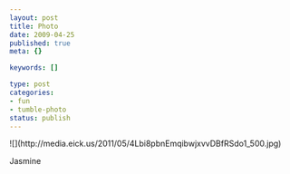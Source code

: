 ```yaml
--- 
layout: post
title: Photo
date: 2009-04-25
published: true
meta: {}

keywords: []

type: post
categories: 
- fun
- tumble-photo
status: publish
---
```

<div class="figure">            ![](http://media.eick.us/2011/05/4Lbi8pbnEmqibwjxvvDBfRSdo1_500.jpg)        </div>

Jasmine

